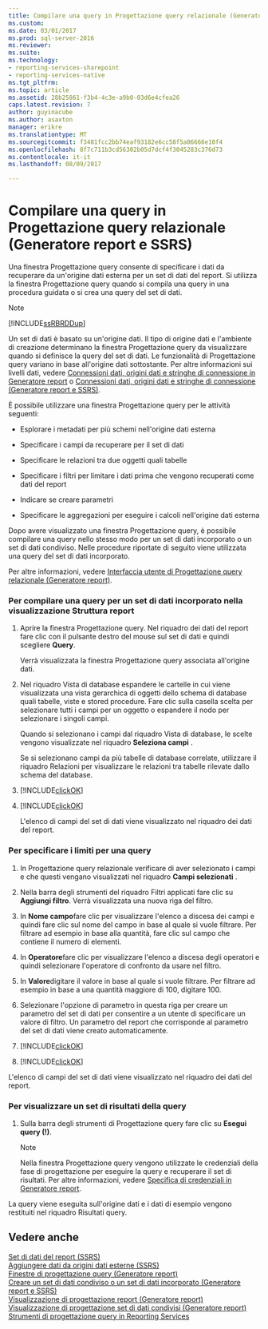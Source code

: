 ```yaml
---
title: Compilare una query in Progettazione query relazionale (Generatore report e SSRS) | Microsoft Docs
ms.custom: 
ms.date: 03/01/2017
ms.prod: sql-server-2016
ms.reviewer: 
ms.suite: 
ms.technology:
- reporting-services-sharepoint
- reporting-services-native
ms.tgt_pltfrm: 
ms.topic: article
ms.assetid: 28b25861-f3b4-4c3e-a9b0-03d6e4cfea26
caps.latest.revision: 7
author: guyinacube
ms.author: asaxton
manager: erikre
ms.translationtype: MT
ms.sourcegitcommit: f3481fcc2bb74eaf93182e6cc58f5a06666e10f4
ms.openlocfilehash: 8f7c711b3cd56302b05d7dcf4f3045283c376d73
ms.contentlocale: it-it
ms.lasthandoff: 08/09/2017

---
```

# <a name="build-a-query-in-the-relational-query-designer-report-builder-and-ssrs"></a>Compilare una query in Progettazione query relazionale (Generatore report e SSRS)
  Una finestra Progettazione query consente di specificare i dati da recuperare da un'origine dati esterna per un set di dati del report. Si utilizza la finestra Progettazione query quando si compila una query in una procedura guidata o si crea una query del set di dati.  
  
> [!NOTE]  
>  [!INCLUDE[ssRBRDDup](../../includes/ssrbrddup-md.md)]  
  
 Un set di dati è basato su un'origine dati. Il tipo di origine dati e l'ambiente di creazione determinano la finestra Progettazione query da visualizzare quando si definisce la query del set di dati. Le funzionalità di Progettazione query variano in base all'origine dati sottostante. Per altre informazioni sui livelli dati, vedere [Connessioni dati, origini dati e stringhe di connessione in Generatore report](http://msdn.microsoft.com/library/7e103637-4371-43d7-821c-d269c2cc1b34) o [Connessioni dati, origini dati e stringhe di connessione &#40;Generatore report e SSRS&#41;](../../reporting-services/report-data/data-connections-data-sources-and-connection-strings-report-builder-and-ssrs.md).  
  
 È possibile utilizzare una finestra Progettazione query per le attività seguenti:  
  
-   Esplorare i metadati per più schemi nell'origine dati esterna  
  
-   Specificare i campi da recuperare per il set di dati  
  
-   Specificare le relazioni tra due oggetti quali tabelle  
  
-   Specificare i filtri per limitare i dati prima che vengono recuperati come dati del report  
  
-   Indicare se creare parametri  
  
-   Specificare le aggregazioni per eseguire i calcoli nell'origine dati esterna  
  
 Dopo avere visualizzato una finestra Progettazione query, è possibile compilare una query nello stesso modo per un set di dati incorporato o un set di dati condiviso. Nelle procedure riportate di seguito viene utilizzata una query del set di dati incorporato.  
  
 Per altre informazioni, vedere [Interfaccia utente di Progettazione query relazionale &#40;Generatore report&#41;](../../reporting-services/report-data/relational-query-designer-user-interface-report-builder.md).  
  
### <a name="to-build-a-query-for-an-embedded-dataset-in-report-design-view"></a>Per compilare una query per un set di dati incorporato nella visualizzazione Struttura report  
  
1.  Aprire la finestra Progettazione query. Nel riquadro dei dati del report fare clic con il pulsante destro del mouse sul set di dati e quindi scegliere **Query**.  
  
     Verrà visualizzata la finestra Progettazione query associata all'origine dati.  
  
2.  Nel riquadro Vista di database espandere le cartelle in cui viene visualizzata una vista gerarchica di oggetti dello schema di database quali tabelle, viste e stored procedure. Fare clic sulla casella scelta per selezionare tutti i campi per un oggetto o espandere il nodo per selezionare i singoli campi.  
  
     Quando si selezionano i campi dal riquadro Vista di database, le scelte vengono visualizzate nel riquadro **Seleziona campi** .  
  
     Se si selezionano campi da più tabelle di database correlate, utilizzare il riquadro Relazioni per visualizzare le relazioni tra tabelle rilevate dallo schema del database.  
  
3.  [!INCLUDE[clickOK](../../includes/clickok-md.md)]  
  
4.  [!INCLUDE[clickOK](../../includes/clickok-md.md)]  
  
     L'elenco di campi del set di dati viene visualizzato nel riquadro dei dati del report.  
  
### <a name="to-specify-limits-for-a-query"></a>Per specificare i limiti per una query  
  
1.  In Progettazione query relazionale verificare di aver selezionato i campi e che questi vengano visualizzati nel riquadro **Campi selezionati** .  
  
2.  Nella barra degli strumenti del riquadro Filtri applicati fare clic su **Aggiungi filtro**. Verrà visualizzata una nuova riga del filtro.  
  
3.  In **Nome campo**fare clic per visualizzare l'elenco a discesa dei campi e quindi fare clic sul nome del campo in base al quale si vuole filtrare. Per filtrare ad esempio in base alla quantità, fare clic sul campo che contiene il numero di elementi.  
  
4.  In **Operatore**fare clic per visualizzare l'elenco a discesa degli operatori e quindi selezionare l'operatore di confronto da usare nel filtro.  
  
5.  In **Valore**digitare il valore in base al quale si vuole filtrare. Per filtrare ad esempio in base a una quantità maggiore di 100, digitare 100.  
  
6.  Selezionare l'opzione di parametro in questa riga per creare un parametro del set di dati per consentire a un utente di specificare un valore di filtro. Un parametro del report che corrisponde al parametro del set di dati viene creato automaticamente.  
  
7.  [!INCLUDE[clickOK](../../includes/clickok-md.md)]  
  
8.  [!INCLUDE[clickOK](../../includes/clickok-md.md)]  
  
 L'elenco di campi del set di dati viene visualizzato nel riquadro dei dati del report.  
  
### <a name="to-view-a-query-result-set"></a>Per visualizzare un set di risultati della query  
  
1.  Sulla barra degli strumenti di Progettazione query fare clic su **Esegui query (!)**.  
  
    > [!NOTE]  
    >  Nella finestra Progettazione query vengono utilizzate le credenziali della fase di progettazione per eseguire la query e recuperare il set di risultati. Per altre informazioni, vedere [Specifica di credenziali in Generatore report](http://msdn.microsoft.com/library/7412ce68-aece-41c0-8c37-76a0e54b6b53).  
  
 La query viene eseguita sull'origine dati e i dati di esempio vengono restituiti nel riquadro Risultati query.  
  
## <a name="see-also"></a>Vedere anche  
 [Set di dati del report &#40;SSRS&#41;](../../reporting-services/report-data/report-datasets-ssrs.md)   
 [Aggiungere dati da origini dati esterne &#40;SSRS&#41;](../../reporting-services/report-data/add-data-from-external-data-sources-ssrs.md)   
 [Finestre di progettazione query &#40;Generatore report&#41;](http://msdn.microsoft.com/library/553f0d4e-8b1d-4148-9321-8b41a1e8e1b9)   
 [Creare un set di dati condiviso o un set di dati incorporato &#40;Generatore report e SSRS&#41;](../../reporting-services/report-data/create-a-shared-dataset-or-embedded-dataset-report-builder-and-ssrs.md)   
 [Visualizzazione di progettazione report &#40;Generatore report&#41;](../../reporting-services/report-builder/report-design-view-report-builder.md)   
 [Visualizzazione di progettazione set di dati condivisi &#40;Generatore report&#41;](../../reporting-services/report-builder/shared-dataset-design-view-report-builder.md)   
 [Strumenti di progettazione query in Reporting Services](http://msdn.microsoft.com/library/07efd3f1-804f-45f7-b62a-3e727a3d9835)  
  
  
